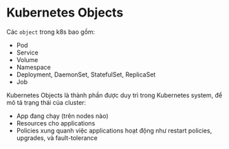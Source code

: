 # Kubernetes Objects
Các `object` trong k8s bao gồm:
- Pod
- Service
- Volume
- Namespace
- Deployment, DaemonSet, StatefulSet, ReplicaSet
- Job

Kubernetes Objects là thành phần được duy trì trong Kubernetes system, để mô tả trạng thái của cluster:
- App đang chạy (trên nodes nào)
- Resources cho applications
- Policies xung quanh việc applications hoạt động như restart policies, upgrades, và fault-tolerance
